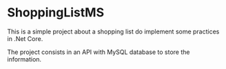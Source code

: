 # ShoppingListMS

This is a simple project about a shopping list do implement some practices in .Net Core.

The project consists in an API with MySQL database to store the information.
